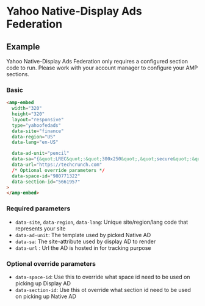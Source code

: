 <!---
Copyright 2020 The AMP HTML Authors. All Rights Reserved.

Licensed under the Apache License, Version 2.0 (the "License");
you may not use this file except in compliance with the License.
You may obtain a copy of the License at

      http://www.apache.org/licenses/LICENSE-2.0

Unless required by applicable law or agreed to in writing, software
distributed under the License is distributed on an "AS-IS" BASIS,
WITHOUT WARRANTIES OR CONDITIONS OF ANY KIND, either express or implied.
See the License for the specific language governing permissions and
limitations under the License.
-->

# Yahoo Native-Display Ads Federation

## Example

Yahoo Native-Display Ads Federation only requires a configured section code to run. Please work with your account manager to configure your AMP sections.

### Basic

```html
<amp-embed
  width="320"
  height="320"
  layout="responsive"
  type="yahoofedads"
  data-site="finance"
  data-region="US"
  data-lang="en-US"

  data-ad-unit="pencil"
  data-sa="{&quot;LREC&quot;:&quot;300x250&quot;,&quot;secure&quot;:&quot;true&quot;,&quot;content&quot;:&quot;no_expandable;&quot;,&quot;isSupplySegment&quot;:&quot;false&quot;,&quot;lang&quot;:&quot;en-US&quot;,&quot;region&quot;:&quot;US&quot;,&quot;site_attribute&quot;:&quot;wiki_topics=\&quot;Anthony_Joshua;Tyson_Fury;Eddie_Hearn;Deontay_Wilder;Kubrat_Pulev;Tottenham_Hotspur_Stadium;Dillian_Whyte\&quot; ctopid=\&quot;2074500;2078500;2083000;2212000;13311000\&quot; hashtag=\&quot;2074500;2078500;2083000;2212000;13311000\&quot; rs=\&quot;lmsid:a0ad000000AxDnbAAF;revsp:omnisport.uk;lpstaid:71ee6f14-9c73-3688-b4a9-32e6578057d0;pct:story\&quot;&quot;}"
  data-url="https://techcrunch.com"
  /* Optional override parameters */
  data-space-id="980771322"
  data-section-id="5661957"
>
</amp-embed>
```

### Required parameters

- `data-site`, `data-region`, `data-lang`: Unique site/region/lang code that represents your site
- `data-ad-unit`: The template used by picked Native AD
- `data-sa`: The site-attribute used by display AD to render
- `data-url` : Url the AD is hosted in for tracking purpose

### Optional override parameters

- `data-space-id`: Use this to override what space id need to be used on picking up Display AD
- `data-section-id`: Use this ot override what section id need to be used on picking up Native AD
